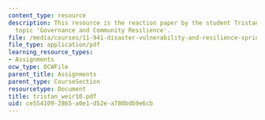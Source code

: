 ```yaml
---
content_type: resource
description: This resource is the reaction paper by the student Tristan Weir on the
  topic 'Governance and Community Resilience'.
file: /media/courses/11-941-disaster-vulnerability-and-resilience-spring-2005/ce5541092865a0e1d52ea780bdb9e6cb_tristan_weir10.pdf
file_type: application/pdf
learning_resource_types:
- Assignments
ocw_type: OCWFile
parent_title: Assignments
parent_type: CourseSection
resourcetype: Document
title: tristan_weir10.pdf
uid: ce554109-2865-a0e1-d52e-a780bdb9e6cb
---
```

